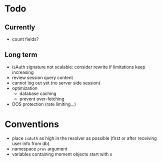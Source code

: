# Todo
## Currently
- count fields?

## Long term
- isAuth signature not scalable: consider rewrite if limitations keep increasing
- review session query content
- cannot log out yet (no server side session)
- optimization
  - database caching
  - prevent over-fetching
- DOS protection (rate limiting...)

# Conventions
- place `isAuth` as high in the resolver as possible (first or after receiving user info from db)
- namespace `prev` argument
- variables containing moment objects start with `$`
